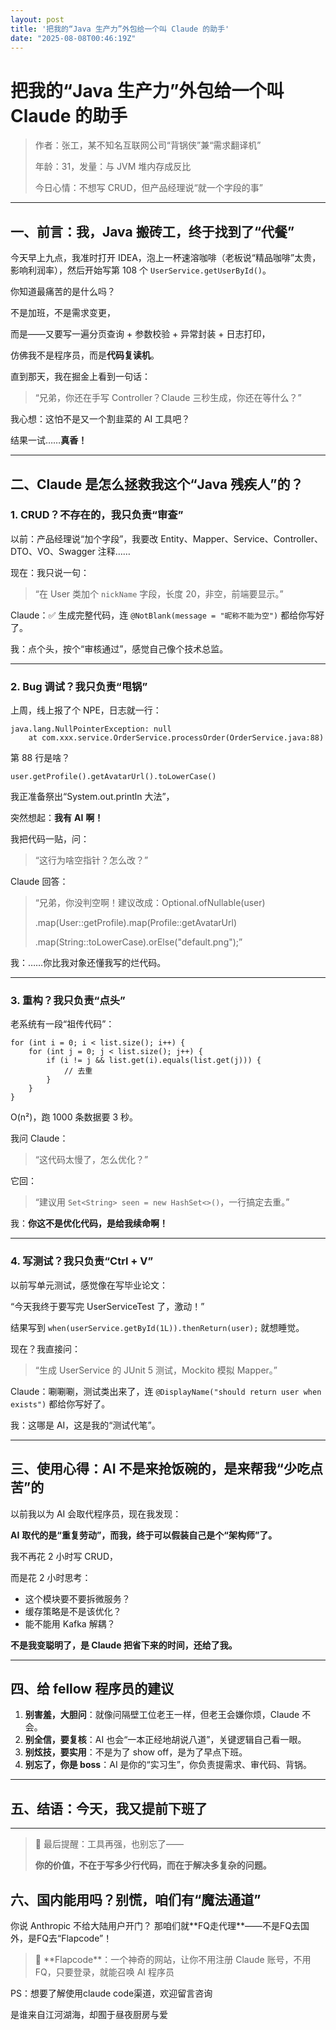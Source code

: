 ```yaml
---
layout: post
title: '把我的“Java 生产力”外包给一个叫 Claude 的助手'
date: "2025-08-08T00:46:19Z"
---
```

把我的“Java 生产力”外包给一个叫 Claude 的助手
==============================

> 作者：张工，某不知名互联网公司“背锅侠”兼“需求翻译机”
> 
> 年龄：31，发量：与 JVM 堆内存成反比
> 
> 今日心情：不想写 CRUD，但产品经理说“就一个字段的事”

* * *

一、前言：我，Java 搬砖工，终于找到了“代餐”
-------------------------

今天早上九点，我准时打开 IDEA，泡上一杯速溶咖啡（老板说“精品咖啡”太贵，影响利润率），然后开始写第 108 个 `UserService.getUserById()`。

你知道最痛苦的是什么吗？

不是加班，不是需求变更，

而是——又要写一遍分页查询 + 参数校验 + 异常封装 + 日志打印，

仿佛我不是程序员，而是**代码复读机**。

直到那天，我在掘金上看到一句话：

> “兄弟，你还在手写 Controller？Claude 三秒生成，你还在等什么？”

我心想：这怕不是又一个割韭菜的 AI 工具吧？

结果一试……**真香！**

* * *

二、Claude 是怎么拯救我这个“Java 残疾人”的？
-----------------------------

### 1\. CRUD？不存在的，我只负责“审查”

以前：产品经理说“加个字段”，我要改 Entity、Mapper、Service、Controller、DTO、VO、Swagger 注释……

现在：我只说一句：

> “在 User 类加个 `nickName` 字段，长度 20，非空，前端要显示。”

Claude：✅ 生成完整代码，连 `@NotBlank(message = "昵称不能为空")` 都给你写好了。

我：点个头，按个“审核通过”，感觉自己像个技术总监。

* * *

### 2\. Bug 调试？我只负责“甩锅”

上周，线上报了个 NPE，日志就一行：

    java.lang.NullPointerException: null
        at com.xxx.service.OrderService.processOrder(OrderService.java:88)

第 88 行是啥？

`user.getProfile().getAvatarUrl().toLowerCase()`

我正准备祭出“System.out.println 大法”，

突然想起：**我有** **AI** **啊！**

我把代码一贴，问：

> “这行为啥空指针？怎么改？”

Claude 回答：

> “兄弟，你没判空啊！建议改成：Optional.ofNullable(user)
> 
> .map(User::getProfile).map(Profile::getAvatarUrl)
> 
> .map(String::toLowerCase).orElse("default.png");”

我：……你比我对象还懂我写的烂代码。

* * *

### 3\. 重构？我只负责“点头”

老系统有一段“祖传代码”：

    for (int i = 0; i < list.size(); i++) {
        for (int j = 0; j < list.size(); j++) {
            if (i != j && list.get(i).equals(list.get(j))) {
                // 去重
            }
        }
    }

O(n²)，跑 1000 条数据要 3 秒。

我问 Claude：

> “这代码太慢了，怎么优化？”

它回：

> “建议用 `Set<String> seen = new HashSet<>()`，一行搞定去重。”

我：**你这不是优化代码，是给我续命啊！**

* * *

### 4\. 写测试？我只负责“Ctrl + V”

以前写单元测试，感觉像在写毕业论文：

“今天我终于要写完 UserServiceTest 了，激动！”

结果写到 `when(userService.getById(1L)).thenReturn(user);` 就想睡觉。

现在？我直接问：

> “生成 UserService 的 JUnit 5 测试，Mockito 模拟 Mapper。”

Claude：唰唰唰，测试类出来了，连 `@DisplayName("should return user when exists")` 都给你写好了。

我：这哪是 AI，这是我的“测试代笔”。

* * *

三、使用心得：AI 不是来抢饭碗的，是来帮我“少吃点苦”的
-----------------------------

以前我以为 AI 会取代程序员，现在我发现：

**AI** **取代的是“重复劳动”，而我，终于可以假装自己是个“架构师”了。**

我不再花 2 小时写 CRUD，

而是花 2 小时思考：

*   这个模块要不要拆微服务？
*   缓存策略是不是该优化？
*   能不能用 Kafka 解耦？

**不是我变聪明了，是 Claude 把省下来的时间，还给了我。**

* * *

四、给 fellow 程序员的建议
-----------------

1.  **别害羞，大胆问**：就像问隔壁工位老王一样，但老王会嫌你烦，Claude 不会。
2.  **别全信，要复核**：AI 也会“一本正经地胡说八道”，关键逻辑自己看一眼。
3.  **别炫技，要实用**：不是为了 show off，是为了早点下班。
4.  **别忘了，你是 boss**：AI 是你的“实习生”，你负责提需求、审代码、背锅。

* * *

五、结语：今天，我又提前下班了
---------------

* * *

> 🌟 最后提醒：工具再强，也别忘了——
> 
> **你的价值，不在于写多少行代码，而在于解决多复杂的问题。**

六、国内能用吗？别慌，咱们有“魔法通道”
--------------------

你说 Anthropic 不给大陆用户开门？ 那咱们就\*\*FQ走代理\*\*——不是FQ去国外，是FQ去“Flapcode”！

> 🔗 \*\*Flapcode\*\*：一个神奇的网站，让你不用注册 Claude 账号，不用FQ，只要登录，就能召唤 AI 程序员

PS：想要了解使用claude code渠道，欢迎留言咨询

是谁来自江河湖海，却囿于昼夜厨房与爱